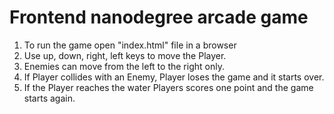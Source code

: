 # Frontend nanodegree arcade game

1. To run the game open "index.html" file in a browser
2. Use up, down, right, left keys to move the Player. 
3. Enemies can move from the left to the right only. 
4. If Player collides with an Enemy, Player loses the game and it starts over.
5. If the Player reaches the water Players scores one point and the game starts again.